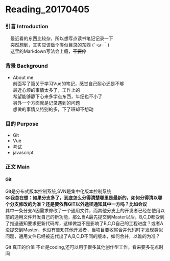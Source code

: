 # Reading_20170405
### 引言 Introduction
&nbsp;&nbsp;&nbsp;&nbsp;最近看的东西比较杂，所以想写点读书笔记记录一下  
&nbsp;&nbsp;&nbsp;&nbsp;突然想到，其实应该做个类似目录的东西 (´･ω･｀)  
&nbsp;&nbsp;&nbsp;&nbsp;这里的Markdown写法会上瘾，~~不要停~~  

### 背景 Background
- About me   
前面写了篇关于学习Vue的笔记，感觉自己耐心还是不够  
最近心烦的事情太多了，工作上的  
希望能够静下心来多学点东西，年纪也不小了  
另外一个方面就是记录遇到的问题  
想做的事情又特别的多，下了班却不想动  


### 目的 Purpose
- Git
- Vue
- 考试
- javascript

### 正文 Main
#### Git
Git是分布式版本控制系统,SVN是集中化版本控制系统  
__Q:我总在想：如果分支多了，到底怎么分得清楚哪里是最新的，如何分得清以哪个分支修改的为准？还是要依靠GIT以外途径通知其中一方吗？比如会议__  
其中一条分支A因需求修改了一个通用文件，而其他分支上的开发者已经在使用以前的通用文件开发自己的新功能，那么当A最先提交到Master以后，B,C,D都受到了推送通知要求更新代码库，这样做岂不是影响了B,C,D自己的工程进度？或者A没提交到Master，也没有告知其他开发者，当项目要收尾合并代码时才发现类似问题，通用文件已经被迭代出了A,B,C,D不同的版本，如何合并，以谁的为准？

Git 真正的价值 不止是coding,还可以用于很多其他创作型工作。看来要多花点时间
